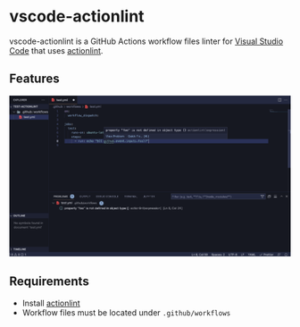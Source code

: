 # vscode-actionlint

vscode-actionlint is a GitHub Actions workflow files linter for [Visual Studio Code](https://code.visualstudio.com/) that uses [actionlint](https://github.com/rhysd/actionlint).

## Features

![actionlintexample](img/actionlint_demo.png)

## Requirements

- Install [actionlint](https://github.com/rhysd/actionlint)
- Workflow files must be located under `.github/workflows`
